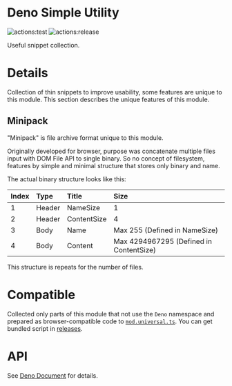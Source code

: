 # **Deno Simple Utility**
![actions:test](https://github.com/dojyorin/deno_simple_utility/actions/workflows/test.yaml/badge.svg)
![actions:release](https://github.com/dojyorin/deno_simple_utility/actions/workflows/release.yaml/badge.svg)

Useful snippet collection.

# Details
Collection of thin snippets to improve usability, some features are unique to this module.
This section describes the unique features of this module.

## Minipack
"Minipack" is file archive format unique to this module.

Originally developed for browser, purpose was concatenate multiple files input with DOM File API to single binary.
So no concept of filesystem, features by simple and minimal structure that stores only binary and name.

The actual binary structure looks like this:

|Index|Type|Title|Size|
|:--|:--|:--|:--|
|1|Header|NameSize|1|
|2|Header|ContentSize|4|
|3|Body|Name|Max 255 (Defined in NameSize)|
|4|Body|Content|Max 4294967295 (Defined in ContentSize)|

This structure is repeats for the number of files.

# Compatible
Collected only parts of this module that not use the `Deno` namespace and prepared as browser-compatible code to [`mod.universal.ts`](./mod.universal.ts).
You can get bundled script in [releases](https://github.com/dojyorin/deno_simple_utility/releases).

# API
See [Deno Document](https://deno.land/x/simple_utility/mod.ts) for details.